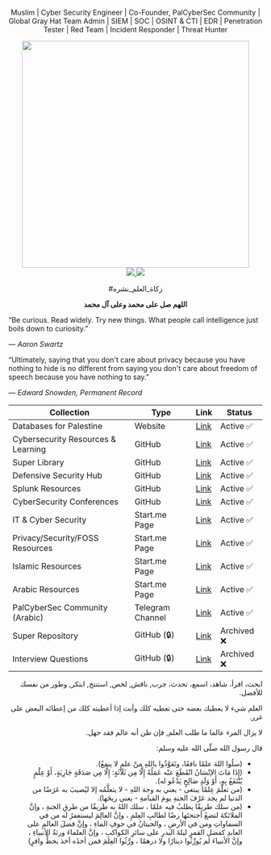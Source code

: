 <p align="center">Muslim | Cyber Security Engineer | Co-Founder, PalCyberSec Community | Global Gray Hat Team Admin | SIEM | SOC | OSINT & CTI | EDR | Penetration Tester | Red Team | Incident Responder | Threat Hunter</p>
<div id="header" align="center">
  <img src="https://github.com/user-attachments/assets/24268a88-7fea-44af-9ab1-fcec6be936db" width="450"/>
  <br>
<a href="https://techforpalestine.org/">
<img src="https://raw.githubusercontent.com/Safouene1/support-palestine-banner/master/StandWithPalestine.svg">
</a>
<a href="https://techforpalestine.org/">
<img src="https://badge.techforpalestine.org/default">
</a>
<p>#زكاة_العلم_نشره</p>
<b><p>اللهم صل على محمد وعلى آل محمد</p></b>

</div>

“Be curious. Read widely. Try new things. What people call intelligence just boils down to curiosity.”

*― Aaron Swartz*

“Ultimately, saying that you don't care about privacy because you have nothing to hide is no different from saying you don't care about freedom of speech because you have nothing to say.”

*― Edward Snowden, Permanent Record*

<div align="center">

| Collection                         | Type         | Link                                                                              | Status     |
|------------------------------------|--------------|-----------------------------------------------------------------------------------|------------|
| Databases for Palestine            | Website      | [Link](https://databasesforpalestine.org/)                                        | Active ✅  |
| Cybersecurity Resources & Learning | GitHub       | [Link](https://github.com/MrM8BRH/CRLJ)                                           | Active ✅  |
| Super Library                      | GitHub       | [Link](https://github.com/MrM8BRH/SuperLibrary)                                   | Active ✅  |
| Defensive Security Hub             | GitHub       | [Link](https://github.com/MrM8BRH/Defensive-Security-Hub)                         | Active ✅  |
| Splunk Resources                   | GitHub       | [Link](https://github.com/MrM8BRH/Splunk)                                         | Active ✅  |
| CyberSecurity Conferences          | GitHub       | [Link](https://github.com/MrM8BRH/CyberSecurity_Conferences)                      | Active ✅  |
| IT & Cyber Security                | Start.me Page | [Link](https://start.me/p/KMqznE/it-cyber-security)                              | Active ✅  |
| Privacy/Security/FOSS Resources    | Start.me Page | [Link](https://start.me/p/Kgj6nq/privacy-security-foss-resources)                | Active ✅  |
| Islamic Resources                  | Start.me Page | [Link](https://start.me/p/gG7rbp/islamic-resources)                              | Active ✅  |
| Arabic Resources                   | Start.me Page | [Link](https://start.me/p/KMqLLz/arabic)                                         | Active ✅  |
| PalCyberSec Community (Arabic)     | Telegram Channel | [Link](https://t.me/palcyberseccommunity)                                     | Active ✅  |
| Super Repository                   | GitHub (🔒)  | [Link](https://github.com/MrM8BRH/SuperRepository)                                | Archived ❌ |
| Interview Questions                | GitHub (🔒)  | [Link](https://github.com/MrM8BRH/Interview-Questions)                            | Archived ❌ |

</div>

<div dir="rtl">

ابحث، اقرأ، شاهد، اسمع، تحدث، جرب, ناقش, لخص, استنتج, ابتكر, وطور من نفسك للأفضل.

العلم شيء لا يعطيك بعضه حتى تعطيه كلك وأنت إذا أعطيته كلك من إعطائه البعض على غرر.

لا يزال المرء عالما ما طلب العلم, فإن ظن أنه عالم فقد جهل.

قال رسول الله صلّى الله عليه وسلم:
- (سلُوا اللهَ علمًا نافعًا، وتَعَوَّذُوا باللهِ منْ علمٍ لا ينفعُ).
- (إِذَا مَاتَ الإنْسَانُ انْقَطَعَ عنْه عَمَلُهُ إِلَّا مِن ثَلَاثَةٍ: إِلَّا مِن صَدَقَةٍ جَارِيَةٍ، أَوْ عِلْمٍ يُنْتَفَعُ بِهِ، أَوْ وَلَدٍ صَالِحٍ يَدْعُو له).
- (من تعلَّمَ عِلمًا يبتغى - يعني به وجهَ اللهِ - لا يتعلَّمُه إلا ليُصيبَ به عَرَضًا من الدنيا لم يجد عَرْفَ الجنةِ يومَ القيامةِ - يعني ريحَها).
- (من سلك طريقًا يطلبُ فيه علمًا ، سلك اللهُ به طريقًا من طرقِ الجنةِ ، وإنَّ الملائكةَ لتضعُ أجنحتَها رضًا لطالبِ العِلمِ ، وإنَّ العالِمَ ليستغفرُ له من في السماواتِ ومن في الأرضِ ، والحيتانُ في جوفِ الماءِ ، وإنَّ فضلَ العالمِ على العابدِ كفضلِ القمرِ ليلةَ البدرِ على سائرِ الكواكبِ ، وإنَّ العلماءَ ورثةُ الأنبياءِ ، وإنَّ الأنبياءَ لم يُورِّثُوا دينارًا ولا درهمًا ، ورَّثُوا العِلمَ فمن أخذَه أخذ بحظٍّ وافرٍ)
</div>
